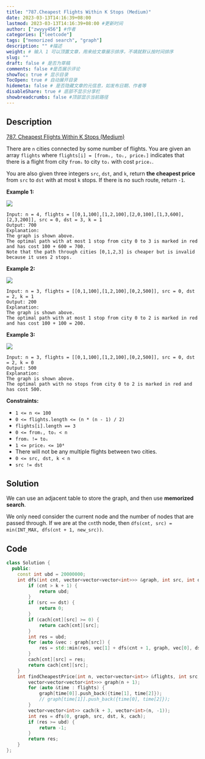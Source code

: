 ```yaml
---
title: "787.Cheapest Flights Within K Stops (Medium)"
date: 2023-03-13T14:16:39+08:00
lastmod: 2023-03-13T14:16:39+08:00 #更新时间
author: ["zwyyy456"] #作者
categories: ["leetcode"]
tags: ["memorized search", "graph"]
description: "" #描述
weight: # 输入 1 可以顶置文章，用来给文章展示排序，不填就默认按时间排序
slug: ""
draft: false # 是否为草稿
comments: false #是否展示评论
showToc: true # 显示目录
TocOpen: true # 自动展开目录
hidemeta: false # 是否隐藏文章的元信息，如发布日期、作者等
disableShare: true # 底部不显示分享栏
showbreadcrumbs: false #顶部显示当前路径
---
```

## Description
[787. Cheapest Flights Within K Stops (Medium)](https://leetcode.com/problems/cheapest-flights-within-k-stops/)

There are `n` cities connected by some number of flights. You are given an array `flights` where
`flights[i] = [fromᵢ, toᵢ, priceᵢ]` indicates that there is a flight from city `fromᵢ` to city `toᵢ`
with cost `priceᵢ`.

You are also given three integers `src`, `dst`, and `k`, return **the cheapest price** from  `src`
to  `dst` with at most  `k` stops. If there is no such route, return `-1`.

**Example 1:**

![](https://pic-upyun.zwyyy456.tech/smms/2023-12-26-065509.png)

```
Input: n = 4, flights = [[0,1,100],[1,2,100],[2,0,100],[1,3,600],[2,3,200]], src = 0, dst = 3, k = 1
Output: 700
Explanation:
The graph is shown above.
The optimal path with at most 1 stop from city 0 to 3 is marked in red and has cost 100 + 600 = 700.
Note that the path through cities [0,1,2,3] is cheaper but is invalid because it uses 2 stops.

```

**Example 2:**

![](https://pic-upyun.zwyyy456.tech/smms/2023-12-26-065510.png)

```
Input: n = 3, flights = [[0,1,100],[1,2,100],[0,2,500]], src = 0, dst = 2, k = 1
Output: 200
Explanation:
The graph is shown above.
The optimal path with at most 1 stop from city 0 to 2 is marked in red and has cost 100 + 100 = 200.

```

**Example 3:**

![](https://pic-upyun.zwyyy456.tech/smms/2023-12-26-065512.png)

```
Input: n = 3, flights = [[0,1,100],[1,2,100],[0,2,500]], src = 0, dst = 2, k = 0
Output: 500
Explanation:
The graph is shown above.
The optimal path with no stops from city 0 to 2 is marked in red and has cost 500.

```

**Constraints:**

- `1 <= n <= 100`
- `0 <= flights.length <= (n * (n - 1) / 2)`
- `flights[i].length == 3`
- `0 <= fromᵢ, toᵢ < n`
- `fromᵢ != toᵢ`
- `1 <= priceᵢ <= 10⁴`
- There will not be any multiple flights between two cities.
- `0 <= src, dst, k < n`
- `src != dst`

## Solution
We can use an adjacent table to store the graph, and then use **memorized search**.

We only need consider the current node and the number of nodes that are passed through. If we are at the `cnt`th node, then `dfs(cnt, src) = min(INT_MAX, dfs(cnt + 1, new_src))`.

## Code
```cpp
class Solution {
  public:
    const int ubd = 20000000;
    int dfs(int cnt, vector<vector<vector<int>>> &graph, int src, int dst, int k, vector<vector<int>> &cach) {
        if (cnt > k + 1) {
            return ubd;
        }
        if (src == dst) {
            return 0;
        }
        if (cach[cnt][src] >= 0) {
            return cach[cnt][src];
        }
        int res = ubd;
        for (auto &vec : graph[src]) {
            res = std::min(res, vec[1] + dfs(cnt + 1, graph, vec[0], dst, k, cach));
        }
        cach[cnt][src] = res;
        return cach[cnt][src];
    }
    int findCheapestPrice(int n, vector<vector<int>> &flights, int src, int dst, int k) {
        vector<vector<vector<int>>> graph(n + 1);
        for (auto &time : flights) {
            graph[time[0]].push_back({time[1], time[2]});
            // graph[time[1]].push_back({time[0], time[2]});
        }
        vector<vector<int>> cach(k + 3, vector<int>(n, -1));
        int res = dfs(0, graph, src, dst, k, cach);
        if (res >= ubd) {
            return -1;
        }
        return res;
    }
};
```